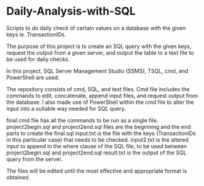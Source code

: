 # Daily-Analysis-with-SQL
Scripts to do daily check of certain values on a database with the given keys ie. TransactionIDs.

The purpose of this project is to create an SQL query with the given keys, request the output from a given server, and output the table to a text file to be used for daily checks.

In this project, SQL Server Management Studio (SSMS), TSQL, cmd, and PowerShell are used.

The repository consists of cmd, SQL, and text files.
Cmd file includes the commands to edit, concatenate, append input files, and request output from the database.
I also made use of PowerShell within the cmd file to alter the input into a suitable way needed for SQL query.

final.cmd file has all the commands to be run as a single file.
project2begin.sql and project2end.sql files are the beginning and the end parts to create the final.sql
input.txt is the file with the keys (TransactionIDs in this particular case) that needs to be checked.
input2.txt is the altered input to append in the where clause of the SQL file, to be used between project2begin.sql and project2end.sql
result.txt is the output of the SQL query from the server.

The files will be edited until the most effective and appropriate format is obtained.
